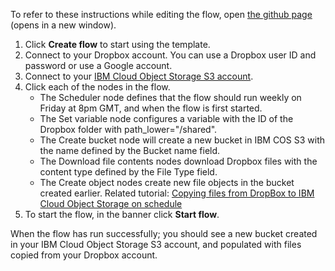 To refer to these instructions while editing the flow, open [the github page](https://github.com/ot4i/app-connect-templates/blob/master/resources/markdown/Weekly%20copy%20Dropbox%20files%20to%20new%20COS%20S3%20bucket%20named%20with%20date_instuctions.md) (opens in a new window).

1. Click **Create flow** to start using the template.
1. Connect to your Dropbox account.  You can use a Dropbox user ID and password or use a Google account.
1. Connect to your [IBM Cloud Object Storage S3 account](http://ibm.biz/aascoss3).
1. Click each of the nodes in the flow.
    * The Scheduler node defines that the flow should run weekly on Friday at 8pm GMT, and when the flow is first started.
	* The Set variable node configures a variable with the ID of the Dropbox folder with path_lower="/shared".
	* The Create bucket node will create a new bucket in IBM COS S3 with the name defined by the Bucket name field.
	* The Download file contents nodes download Dropbox files with the content type defined by the File Type field.
	* The Create object nodes create new file objects in the bucket created earlier.
    Related tutorial: [Copying files from DropBox to IBM Cloud Object Storage on schedule](http://ibm.biz/aastutdrop2cos)
1. To start the flow, in the banner click **Start flow**.

When the flow has run successfully; you should see a new bucket created in your IBM Cloud Object Storage S3 account, and populated with files copied from your Dropbox account.
